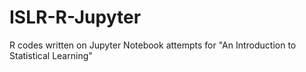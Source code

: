 # ISLR-R-Jupyter
R codes written on Jupyter Notebook attempts for "An Introduction to Statistical Learning" <br> 
